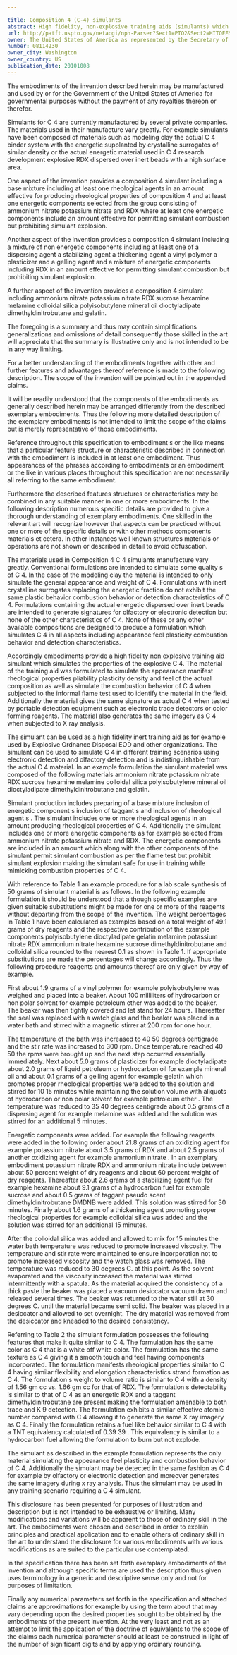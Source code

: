 ```yaml
---

title: Composition 4 (C-4) simulants
abstract: High fidelity, non-explosive training aids (simulants) which simulate the properties of the explosive composition 4 (C-4) are described. The materials of the training aid are formulated to simulate the appearance, manifest rheological properties (pliability, plasticity), density, and “feel” of the actual C-4 as well as simulate the combustion behavior of C-4 when subjected to the informal “flame test” used to identify the material in the field. Additionally, the materials give the same signature as actual C-4 when tested by portable detection equipment such as electronic trace detectors or color forming reagents. The materials also generate the same imagery as C-4 when subjected to X-ray analysis.
url: http://patft.uspto.gov/netacgi/nph-Parser?Sect1=PTO2&Sect2=HITOFF&p=1&u=%2Fnetahtml%2FPTO%2Fsearch-adv.htm&r=1&f=G&l=50&d=PALL&S1=08114230&OS=08114230&RS=08114230
owner: The United States of America as represented by the Secretary of the Navy
number: 08114230
owner_city: Washington
owner_country: US
publication_date: 20101008
---
```

The embodiments of the invention described herein may be manufactured and used by or for the Government of the United States of America for governmental purposes without the payment of any royalties thereon or therefor.

Simulants for C 4 are currently manufactured by several private companies. The materials used in their manufacture vary greatly. For example simulants have been composed of materials such as modeling clay the actual C 4 binder system with the energetic supplanted by crystalline surrogates of similar density or the actual energetic material used in C 4 research development explosive RDX dispersed over inert beads with a high surface area.

One aspect of the invention provides a composition 4 simulant including a base mixture including at least one rheological agents in an amount effective for producing rheological properties of composition 4 and at least one energetic components selected from the group consisting of ammonium nitrate potassium nitrate and RDX where at least one energetic components include an amount effective for permitting simulant combustion but prohibiting simulant explosion.

Another aspect of the invention provides a composition 4 simulant including a mixture of non energetic components including at least one of a dispersing agent a stabilizing agent a thickening agent a vinyl polymer a plasticizer and a gelling agent and a mixture of energetic components including RDX in an amount effective for permitting simulant combustion but prohibiting simulant explosion.

A further aspect of the invention provides a composition 4 simulant including ammonium nitrate potassium nitrate RDX sucrose hexamine melamine colloidal silica polyisobutylene mineral oil dioctyladipate dimethyldinitrobutane and gelatin.

The foregoing is a summary and thus may contain simplifications generalizations and omissions of detail consequently those skilled in the art will appreciate that the summary is illustrative only and is not intended to be in any way limiting.

For a better understanding of the embodiments together with other and further features and advantages thereof reference is made to the following description. The scope of the invention will be pointed out in the appended claims.

It will be readily understood that the components of the embodiments as generally described herein may be arranged differently from the described exemplary embodiments. Thus the following more detailed description of the exemplary embodiments is not intended to limit the scope of the claims but is merely representative of those embodiments.

Reference throughout this specification to embodiment s or the like means that a particular feature structure or characteristic described in connection with the embodiment is included in at least one embodiment. Thus appearances of the phrases according to embodiments or an embodiment or the like in various places throughout this specification are not necessarily all referring to the same embodiment.

Furthermore the described features structures or characteristics may be combined in any suitable manner in one or more embodiments. In the following description numerous specific details are provided to give a thorough understanding of exemplary embodiments. One skilled in the relevant art will recognize however that aspects can be practiced without one or more of the specific details or with other methods components materials et cetera. In other instances well known structures materials or operations are not shown or described in detail to avoid obfuscation.

The materials used in Composition 4 C 4 simulants manufacture vary greatly. Conventional formulations are intended to simulate some quality s of C 4. In the case of the modeling clay the material is intended to only simulate the general appearance and weight of C 4. Formulations with inert crystalline surrogates replacing the energetic fraction do not exhibit the same plastic behavior combustion behavior or detection characteristics of C 4. Formulations containing the actual energetic dispersed over inert beads are intended to generate signatures for olfactory or electronic detection but none of the other characteristics of C 4. None of these or any other available compositions are designed to produce a formulation which simulates C 4 in all aspects including appearance feel plasticity combustion behavior and detection characteristics.

Accordingly embodiments provide a high fidelity non explosive training aid simulant which simulates the properties of the explosive C 4. The material of the training aid was formulated to simulate the appearance manifest rheological properties pliability plasticity density and feel of the actual composition as well as simulate the combustion behavior of C 4 when subjected to the informal flame test used to identify the material in the field. Additionally the material gives the same signature as actual C 4 when tested by portable detection equipment such as electronic trace detectors or color forming reagents. The material also generates the same imagery as C 4 when subjected to X ray analysis.

The simulant can be used as a high fidelity inert training aid as for example used by Explosive Ordnance Disposal EOD and other organizations. The simulant can be used to simulate C 4 in different training scenarios using electronic detection and olfactory detection and is indistinguishable from the actual C 4 material. In an example formulation the simulant material was composed of the following materials ammonium nitrate potassium nitrate RDX sucrose hexamine melamine colloidal silica polyisobutylene mineral oil dioctyladipate dimethyldinitrobutane and gelatin.

Simulant production includes preparing of a base mixture inclusion of energetic component s inclusion of taggant s and inclusion of rheological agent s . The simulant includes one or more rheological agents in an amount producing rheological properties of C 4. Additionally the simulant includes one or more energetic components as for example selected from ammonium nitrate potassium nitrate and RDX. The energetic components are included in an amount which along with the other components of the simulant permit simulant combustion as per the flame test but prohibit simulant explosion making the simulant safe for use in training while mimicking combustion properties of C 4.

With reference to Table 1 an example procedure for a lab scale synthesis of 50 grams of simulant material is as follows. In the following example formulation it should be understood that although specific examples are given suitable substitutions might be made for one or more of the reagents without departing from the scope of the invention. The weight percentages in Table 1 have been calculated as examples based on a total weight of 49.1 grams of dry reagents and the respective contribution of the example components polyisobutylene dioctyladipate gelatin melamine potassium nitrate RDX ammonium nitrate hexamine sucrose dimethyldinitrobutane and colloidal silica rounded to the nearest 0.1 as shown in Table 1. If appropriate substitutions are made the percentages will change accordingly. Thus the following procedure reagents and amounts thereof are only given by way of example.

First about 1.9 grams of a vinyl polymer for example polyisobutylene was weighed and placed into a beaker. About 100 milliliters of hydrocarbon or non polar solvent for example petroleum ether was added to the beaker. The beaker was then tightly covered and let stand for 24 hours. Thereafter the seal was replaced with a watch glass and the beaker was placed in a water bath and stirred with a magnetic stirrer at 200 rpm for one hour.

The temperature of the bath was increased to 40 50 degrees centigrade and the stir rate was increased to 300 rpm. Once temperature reached 40 50 the rpms were brought up and the next step occurred essentially immediately. Next about 5.0 grams of plasticizer for example dioctyladipate about 2.0 grams of liquid petroleum or hydrocarbon oil for example mineral oil and about 0.1 grams of a gelling agent for example gelatin which promotes proper rheological properties were added to the solution and stirred for 10 15 minutes while maintaining the solution volume with aliquots of hydrocarbon or non polar solvent for example petroleum ether . The temperature was reduced to 35 40 degrees centigrade about 0.5 grams of a dispersing agent for example melamine was added and the solution was stirred for an additional 5 minutes.

Energetic components were added. For example the following reagents were added in the following order about 21.8 grams of an oxidizing agent for example potassium nitrate about 3.5 grams of RDX and about 2.5 grams of another oxidizing agent for example ammonium nitrate . In an exemplary embodiment potassium nitrate RDX and ammonium nitrate include between about 50 percent weight of dry reagents and about 60 percent weight of dry reagents. Thereafter about 2.6 grams of a stabilizing agent fuel for example hexamine about 9.1 grams of a hydrocarbon fuel for example sucrose and about 0.5 grams of taggant pseudo scent dimethyldinitrobutane DMDNB were added. This solution was stirred for 30 minutes. Finally about 1.6 grams of a thickening agent promoting proper rheological properties for example colloidal silica was added and the solution was stirred for an additional 15 minutes.

After the colloidal silica was added and allowed to mix for 15 minutes the water bath temperature was reduced to promote increased viscosity. The temperature and stir rate were maintained to ensure incorporation not to promote increased viscosity and the watch glass was removed. The temperature was reduced to 30 degrees C. at this point. As the solvent evaporated and the viscosity increased the material was stirred intermittently with a spatula. As the material acquired the consistency of a thick paste the beaker was placed a vacuum desiccator vacuum drawn and released several times. The beaker was returned to the water still at 30 degrees C. until the material became semi solid. The beaker was placed in a desiccator and allowed to set overnight. The dry material was removed from the desiccator and kneaded to the desired consistency.

Referring to Table 2 the simulant formulation possesses the following features that make it quite similar to C 4. The formulation has the same color as C 4 that is a white off white color. The formulation has the same texture as C 4 giving it a smooth touch and feel having components incorporated. The formulation manifests rheological properties similar to C 4 having similar flexibility and elongation characteristics strand formation as C 4. The formulation s weight to volume ratio is similar to C 4 with a density of 1.56 gm cc vs. 1.66 gm cc for that of RDX. The formulation s detectability is similar to that of C 4 as an energetic RDX and a taggant dimethyldinitrobutane are present making the formulation amenable to both trace and K 9 detection. The formulation exhibits a similar effective atomic number compared with C 4 allowing it to generate the same X ray imagery as C 4. Finally the formulation retains a fuel like behavior similar to C 4 with a TNT equivalency calculated of 0.39 39 . This equivalency is similar to a hydrocarbon fuel allowing the formulation to burn but not explode.

The simulant as described in the example formulation represents the only material simulating the appearance feel plasticity and combustion behavior of C 4. Additionally the simulant may be detected in the same fashion as C 4 for example by olfactory or electronic detection and moreover generates the same imagery during x ray analysis. Thus the simulant may be used in any training scenario requiring a C 4 simulant.

This disclosure has been presented for purposes of illustration and description but is not intended to be exhaustive or limiting. Many modifications and variations will be apparent to those of ordinary skill in the art. The embodiments were chosen and described in order to explain principles and practical application and to enable others of ordinary skill in the art to understand the disclosure for various embodiments with various modifications as are suited to the particular use contemplated.

In the specification there has been set forth exemplary embodiments of the invention and although specific terms are used the description thus given uses terminology in a generic and descriptive sense only and not for purposes of limitation.

Finally any numerical parameters set forth in the specification and attached claims are approximations for example by using the term about that may vary depending upon the desired properties sought to be obtained by the embodiments of the present invention. At the very least and not as an attempt to limit the application of the doctrine of equivalents to the scope of the claims each numerical parameter should at least be construed in light of the number of significant digits and by applying ordinary rounding.

